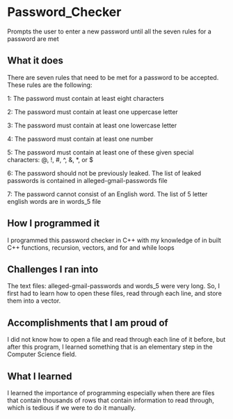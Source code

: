 # Password_Checker
Prompts the user to enter a new password until all the seven rules for a password are met

## What it does
There are seven rules that need to be met for a password to be accepted. These rules are the following:

1: The password must contain at least eight characters

2: The password must contain at least one uppercase letter

3: The password must contain at least one lowercase letter

4: The password must contain at least one number

5: The password must contain at least one of these given special characters: @, !, #, ^, &, *, or $

6: The password should not be previously leaked. The list of leaked passwords is contained in alleged-gmail-passwords file

7: The password cannot consist of an English word. The list of 5 letter english words are in words_5 file

## How I programmed it
I programmed this password checker in C++ with my knowledge of in built C++ functions, recursion, vectors, and for and while loops

## Challenges I ran into
The text files: alleged-gmail-passwords and words_5 were very long. So, I first had to learn how to open these files, read through each line, and store them into a vector.

## Accomplishments that I am proud of
I did not know how to open a file and read through each line of it before, but after this program, I learned something that is an elementary step in the Computer Science field.

## What I learned
I learned the importance of programming especially when there are files that contain thousands of rows that contain information to read through, which is tedious if we were to do it manually.
